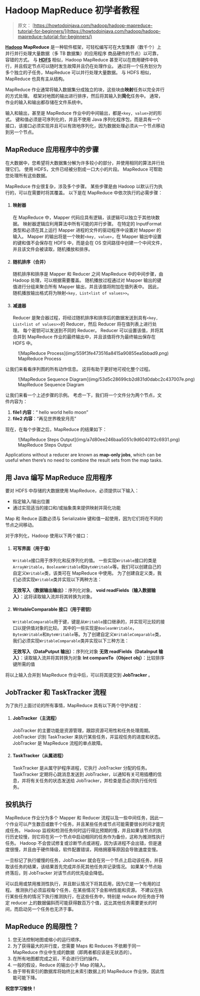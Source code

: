 # Hadoop MapReduce 初学者教程

> 原文： [https://howtodoinjava.com/hadoop/hadoop-mapreduce-tutorial-for-beginners/](https://howtodoinjava.com/hadoop/hadoop-mapreduce-tutorial-for-beginners/)

[**Hadoop**](//howtodoinjava.com/big-data/hadoop/hadoop-big-data-tutorial/) **MapReduce** 是一种软件框架，可轻松编写可在大型集群（数千个）上并行并行处理大量数据（多 TB 数据集）的应用程序 商品硬件的节点）以可靠，容错的方式。 与 **[HDFS](//howtodoinjava.com/big-data/hadoop/hdfs-hadoop-distributed-file-system-architecture-tutorial/)** 相似，Hadoop MapReduce 甚至可以在商用硬件中执行，并且假定节点可以随时发生故障并且仍在处理作业。 通过将一个任务划分为多个独立的子任务，MapReduce 可以并行处理大量数据。 与 HDFS 相似，MapReduce 也具有主从结构。

MapReduce 作业通常将输入数据集分成独立的块，这些块由**映射**任务以完全并行的方式处理。 框架对地图的输出进行排序，然后将其输入到**简化**任务中。 通常，作业的输入和输出都存储在文件系统中。

输入和输出，甚至是 MapReduce 作业中的中间输出，都是`<key, value>`对的形式。 键和值必须是可序列化的，并且不使用 Java 序列化程序包，而是具有一个接口，该接口必须实现并且可以有效地序列化，因为数据处理必须从一个节点移动到另一个节点。

## MapReduce 应用程序中的步骤

在大数据中，您希望将大数据集分解为许多较小的部分，并使用相同的算法并行处理它们。 使用 HDFS，文件已经被分割成一口大小的片段。 MapReduce 可帮助您处理所有这些数据。

MapReduce 作业很复杂，涉及多个步骤。 某些步骤是由 Hadoop 以默认行为执行的，可以在需要时将其覆盖。 以下是在 MapReduce 中依次执行的必需步骤：

1.  #### 映射器

    在 MapReduce 中，Mapper 代码应具有逻辑，该逻辑可以独立于其他块数据。 映射器逻辑应利用算法中所有可能的并行步骤。 在特定的 InputFormat 类型和必须在其上运行 Mapper 进程的文件的驱动程序中设置对 Mapper 的输入。 Mapper 的输出将是一个映射`<key, value>`，在 Mapper 输出中设置的键和值不会保存在 HDFS 中，而是会在 OS 空间路径中创建一个中间文件，并且该文件会被读取，随机播放和排序。

2.  #### 随机排序（合并）

    随机排序和排序是 Mapper 和 Reducer 之间 MapReduce 中的中间步骤，由 Hadoop 处理，可以根据需要覆盖。 随机播放过程通过对 Mapper 输出的键值进行分组来聚合所有 Mapper 输出，并且该值将附加在值列表中。 因此，随机播放输出格式将为映射`<key, List<list of values>>`。

3.  #### 减速器

    Reducer 是聚合器过程，将经过随机排序和排序后的数据发送到具有`<key, List<list of values>>`的 Reducer，然后 Reducer 将在值列表上进行处理。 每个密钥可以发送到不同的 Reducer。 Reducer 可以设置该值，并将其合并到 MapReduce 作业的最终输出中，并且该值将作为最终输出保存在 HDFS 中。

<figure aria-describedby="caption-attachment-4886" class="wp-caption aligncenter" id="attachment_4886" style="width: 600px">![MapReduce Process](img/559f3fe473516a8415a90855ea5bbad9.png)

<figcaption class="wp-caption-text" id="caption-attachment-4886">MapReduce Process</figcaption>

</figure>

让我们来看看序列图的所有动作信息。 这将有助于更好地可视化整个过程。

<figure aria-describedby="caption-attachment-4887" class="wp-caption aligncenter" id="attachment_4887" style="width: 700px">![MapReduce Sequence Diagram](img/53d5c28699cb2d831d0dabc2c437007e.png)

<figcaption class="wp-caption-text" id="caption-attachment-4887">MapReduce Sequence Diagram</figcaption>

</figure>

让我们来看一个上述步骤的示例。 考虑一下，我们将一个文件分为两个节点，文件内容为：

1.  **file1 内容**：“ hello world hello moon”
2.  **file2 内容**：“再见世界晚安月亮”

现在，在每个步骤之后，MapReduce 的结果如下：

<figure aria-describedby="caption-attachment-4888" class="wp-caption alignnone" id="attachment_4888" style="width: 603px">![MapReduce Steps Output](img/a7d80ee246baa5051c9d60401f2c6931.png)

<figcaption class="wp-caption-text" id="caption-attachment-4888">MapReduce Steps Output</figcaption>

</figure>

Applications without a reducer are known as **map-only jobs**, which can be useful when there’s no need to combine the result sets from the map tasks.

## 用 Java 编写 MapReduce 应用程序

要对 HDFS 中存储的大数据使用 MapReduce，必须提供以下输入：

*   指定输入/输出位置
*   通过实现适当的接口和/或抽象类来提供映射并简化功能

Map 和 Reduce 函数必须与 Serializable 键和值一起使用，因为它们将在不同的节点之间移动。

对于序列化，Hadoop 使用以下两个接口：

1.  #### 可写界面（用于值）

    `Writable`接口用于序列化和反序列化的值。 一些实现`Writable`接口的类是`ArrayWritable`，`BooleanWritable`和`ByteWritable`等。我们可以创建自己的自定义`Writable`类，该类可在 MapReduce 中使用。 为了创建自定义类，我们必须实现`Writable`类并实现以下两种方法：

    **无效写入（数据输出输出）**：序列化对象。
    **void readFields（输入数据输入）**：这将读取输入流并将其转换为对象。

2.  #### WritableComparable 接口（用于密钥）

    `WritableComparable`用于键，键是从`Writable`接口继承的，并实现可比较的接口以提供值对象的比较。 其中的一些实现是`BooleanWritable`，`BytesWritable`和`ByteWritable`等。为了创建自定义`WritableComparable`类，我们必须实现`WritableComparable`类并实现以下三种方法：

    **无效写入（DataPutput 输出）**：序列化对象
    **无效 readFields（DataInput 输入）**：读取输入流并将其转换为对象
    **Int compareTo（Object obj）**：比较排序键所需的值

将以上输入合并到 MapReduce 作业中后，可以将其提交到 **JobTracker** 。

## JobTracker 和 TaskTracker 流程

为了执行上面讨论的所有事情，MapReduce 具有以下两个守护进程：

1.  #### JobTracker（主流程）

    JobTracker 的主要功能是资源管理，跟踪资源可用性和任务处理周期。 JobTracker 识别 TaskTracker 来执行某些任务，并监视任务的进度和状态。 JobTracker 是 MapReduce 流程的单点故障。

2.  #### TaskTracker（从属进程）

    TaskTracker 是从属守护程序进程，它执行 JobTracker 分配的任务。 TaskTracker 定期将心跳消息发送到 JobTracker，以通知有关可用插槽的信息，并将有关任务的状态发送给 JobTracker，并检查是否必须执行任何任务。

## 投机执行

MapReduce 作业分为多个 Mapper 和 Reducer 流程以及一些中间任务，因此一个作业可以产生数百或数千个任务，并且某些任务或节点可能需要很长时间才能完成任务。 Hadoop 监视和检测任务何时运行得比预期的慢，并且如果该节点的执行历史较慢，则它将在另一个节点中启动相同的任务作为备份，这称为推测性执行任务。 Hadoop 不会尝试修复或诊断节点或进程，因为该进程不会出错，但是速度很慢，并且由于硬件降级，软件配置错误，网络拥塞等原因会导致速度变慢。

一旦标记了执行缓慢的任务，JobTracker 就会在另一个节点上启动该任务，并获取该任务的结果，该结果首先完成并杀死其他任务并记录情况。 如果某个节点始终落后，则 JobTracker 对该节点的优先级会降低。

可以启用或禁用推测性执行，并且默认情况下将其启用，因为它是一个有用的过程。 推测执行必须监视每个任务，在某些情况下会影响性能和资源。 不建议在执行某些任务的情况下执行推测执行，在这些任务中，特别是 reduce 的任务由于特定 reducer 上的数据偏斜而可能获得数百万个值，这比其他任务需要更长的时间，而启动另一个任务也无济于事。

## MapReduce 的局限性？

1.  您无法控制地图或缩小的运行顺序。
2.  为了获得最大的并行度，您需要 Maps 和 Reduces 不依赖于同一 MapReduce 作业中生成的数据（即两者都应该是无状态的）。
3.  在所有地图都完成之前，不会进行归约操作。
4.  一般的假设，Reduce 的输出小于 Map 的输入。
5.  由于带有索引的数据库将始终比未索引数据上的 MapReduce 作业快，因此性能可能下降。

**祝您学习愉快！**